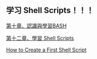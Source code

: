 ## 学习 Shell Scripts！！！


[第十章、認識與學習BASH](http://linux.vbird.org/linux_basic/0320bash.php '第十章、認識與學習BASH')


[第十二章、學習 Shell Scripts](http://linux.vbird.org/linux_basic/0340bashshell-scripts.php '第十二章、學習 Shell Scripts')

[How to Create a First Shell Script](http://www.linfo.org/create_shell_1.html)